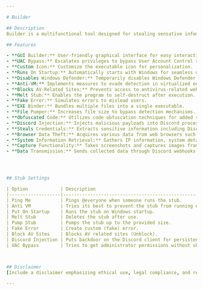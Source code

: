 ```yaml
---

# Builder

## Description
Builder is a multifunctional tool designed for stealing sensative infomations of a subjects Computer.

## Features

- **GUI Builder:** User-friendly graphical interface for easy interaction.
- **UAC Bypass:** Escalates privileges to bypass User Account Control restrictions.
- **Custom Icon:** Customize the executable icon for personalization.
- **Runs On Startup:** Automatically starts with Windows for seamless operation.
- **Disables Windows Defender:** Temporarily disables Windows Defender for specific tasks.
- **Anti-VM:** Implements measures to evade detection in virtualized environments.
- **Blocks AV-Related Sites:** Prevents access to antivirus-related websites for stealthy operations.
- **Melt Stub:** Enables the program to self-destruct after execution.
- **Fake Error:** Simulates errors to mislead users.
- **EXE Binder:** Bundles multiple files into a single executable.
- **File Pumper:** Increases file size to bypass detection mechanisms.
- **Obfuscated Code:** Utilizes code obfuscation techniques for added security.
- **Discord Injection:** Injects malicious payloads into Discord processes.
- **Steals Credentials:** Extracts sensitive information including Discord tokens, Steam sessions, Epic sessions, Uplay sessions, and more.
- **Browser Data Theft:** Acquires various data from web browsers such as passwords, cookies, history, autofill data, and session files.
- **System Information Retrieval:** Gathers IP information, system details, saved Wi-Fi passwords, and common files.
- **Capture Functionality:** Takes screenshots and captures images from the webcam.
- **Data Transmission:** Sends collected data through Discord webhooks or Telegram bot for remote access.




## Stub Settings

| Option            | Description                                                        |
|-------------------|--------------------------------------------------------------------|
| Ping Me           | Pings @everyone when someone runs the stub.                        |
| Anti VM           | Tries its best to prevent the stub from running on Virtual Machine.|
| Put On Startup    | Runs the stub on Windows startup.                                  |
| Melt Stub         | Deletes the stub after use.                                        |
| Pump Stub         | Pumps the stub up to the provided size.                            |
| Fake Error        | Create custom (fake) error.                                        |
| Block AV Sites    | Blocks AV related sites (Unblock).                                 |
| Discord Injection | Puts backdoor on the Discord client for persistence.               |
| UAC Bypass        | Tries to get administrator permissions without showing any prompt. |



## Disclaimer
[Include a disclaimer emphasizing ethical use, legal compliance, and responsibility. Discourage misuse or any illegal activities.]

---
```

